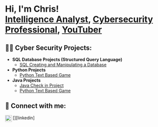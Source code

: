<h1>Hi, I'm Chris! <br/><a href="(https://github.com/ChrisBurkett/ChrisBurkett/)"></a><a href="https://www.youtube.com/watch?v=CJQcGA8RHTU">Intelligence Analyst</a>, <a href="https://www.linkedin.com/in/christopher-burkett/">Cybersecurity Professional</a>, <a href="https://www.youtube.com/@ITBurke">YouTuber</a></h1>

<h2>👨‍💻 Cyber Security Projects:</h2>

- <b>SQL Database Projects (Structured Query Language)</b>
  - [SQL Creating and Manipulating a Database](https://github.com/ChrisBurkett/SQL)
- <b>Python Projects</b>
  - [Python Text Based Game](https://github.com/ChrisBurkett/Python/tree/main)
- <b>Java Projects</b>
  - [Java Check in Project](https://github.com/ChrisBurkett/Java)
  - [Python Text Based Game](https://github.com/ChrisBurkett/Java_Paint)

<h2> 🤳 Connect with me:</h2>

[<img align="left" alt="JoshMadakor | LinkedIn" width="22px" src="https://cdn.jsdelivr.net/npm/simple-icons@v3/icons/linkedin.svg" />][linkedin]



<!--
- 🔭 I’m currently working on ...
- 🌱 I’m currently learning ...
- 👯 I’m looking to collaborate on ...
- 🤔 I’m looking for help with ...
- 💬 Ask me about ...
- 📫 How to reach me: ...
- 😄 Pronouns: ...
- ⚡ Fun fact: ...
-->
